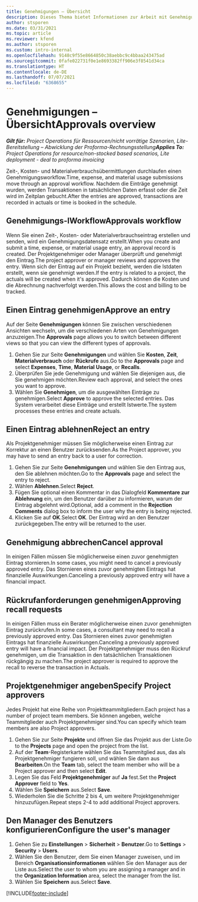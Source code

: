 ```yaml
---
title: Genehmigungen – Übersicht
description: Dieses Thema bietet Informationen zur Arbeit mit Genehmigungen in Project Operations.
author: stsporen
ms.date: 03/31/2021
ms.topic: article
ms.reviewer: kfend
ms.author: stsporen
ms.custom: intro-internal
ms.openlocfilehash: 9148c9f55e8664850c38aebbc9c4bbaa243475ad
ms.sourcegitcommit: 0fafe022731f0e1e8693382ff906e3f8541d34ca
ms.translationtype: HT
ms.contentlocale: de-DE
ms.lasthandoff: 07/07/2021
ms.locfileid: "6368655"
---
```

# <a name="approvals-overview"></a><span data-ttu-id="092bf-103">Genehmigungen – Übersicht</span><span class="sxs-lookup"><span data-stu-id="092bf-103">Approvals overview</span></span>

<span data-ttu-id="092bf-104">_**Gilt für:** Project Operations für Ressourcen/nicht vorrätige Szenarien, Lite-Bereitstellung – Abwicklung der Proforma-Rechnungsstellung_</span><span class="sxs-lookup"><span data-stu-id="092bf-104">_**Applies To:** Project Operations for resource/non-stocked based scenarios, Lite deployment - deal to proforma invoicing_</span></span>

<span data-ttu-id="092bf-105">Zeit-, Kosten- und Materialverbrauchsübermittlungen durchlaufen einen Genehmigungsworkflow.</span><span class="sxs-lookup"><span data-stu-id="092bf-105">Time, expense, and material usage submissions move through an approval workflow.</span></span> <span data-ttu-id="092bf-106">Nachdem die Einträge genehmigt wurden, werden Transaktionen in tatsächlichen Daten erfasst oder die Zeit wird im Zeitplan gebucht.</span><span class="sxs-lookup"><span data-stu-id="092bf-106">After the entries are approved, transactions are recorded in actuals or time is booked in the schedule.</span></span>

## <a name="approvals-workflow"></a><span data-ttu-id="092bf-107">Genehmigungs-lWorkflow</span><span class="sxs-lookup"><span data-stu-id="092bf-107">Approvals workflow</span></span>
<span data-ttu-id="092bf-108">Wenn Sie einen Zeit-, Kosten- oder Materialverbrauchseintrag erstellen und senden, wird ein Genehmigungsdatensatz erstellt.</span><span class="sxs-lookup"><span data-stu-id="092bf-108">When you create and submit a time, expense, or material usage entry, an approval record is created.</span></span> <span data-ttu-id="092bf-109">Der Projektgenehmiger oder Manager überprüft und genehmigt den Eintrag.</span><span class="sxs-lookup"><span data-stu-id="092bf-109">The project approver or manager reviews and approves the entry.</span></span> <span data-ttu-id="092bf-110">Wenn sich der Eintrag auf ein Projekt bezieht, werden die Istdaten erstellt, wenn sie genehmigt werden.</span><span class="sxs-lookup"><span data-stu-id="092bf-110">If the entry is related to a project, the actuals will be created when it's approved.</span></span> <span data-ttu-id="092bf-111">Dadurch können die Kosten und die Abrechnung nachverfolgt werden.</span><span class="sxs-lookup"><span data-stu-id="092bf-111">This allows the cost and billing to be tracked.</span></span>

## <a name="approve-an-entry"></a><span data-ttu-id="092bf-112">Einen Eintrag genehmigen</span><span class="sxs-lookup"><span data-stu-id="092bf-112">Approve an entry</span></span>
<span data-ttu-id="092bf-113">Auf der Seite **Genehmigungen** können Sie zwischen verschiedenen Ansichten wechseln, um die verschiedenen Arten von Genehmigungen anzuzeigen.</span><span class="sxs-lookup"><span data-stu-id="092bf-113">The **Approvals** page allows you to switch between different views so that you can view the different types of approvals.</span></span>
  
1. <span data-ttu-id="092bf-114">Gehen Sie zur Seite **Genehmigungen** und wählen Sie **Kosten**, **Zeit**, **Materialverbrauch** oder **Rückrufe** aus.</span><span class="sxs-lookup"><span data-stu-id="092bf-114">Go to the **Approvals** page and select **Expenses**, **Time**, **Material Usage**, or **Recalls**.</span></span>
2. <span data-ttu-id="092bf-115">Überprüfen Sie jede Genehmigung und wählen Sie diejenigen aus, die Sie genehmigen möchten.</span><span class="sxs-lookup"><span data-stu-id="092bf-115">Review each approval, and select the ones you want to approve.</span></span>
3. <span data-ttu-id="092bf-116">Wählen Sie **Genehmigen**, um die ausgewählten Einträge zu genehmigen.</span><span class="sxs-lookup"><span data-stu-id="092bf-116">Select **Approve** to approve the selected entries.</span></span>
<span data-ttu-id="092bf-117">Das System verarbeitet diese Einträge und erstellt Istwerte.</span><span class="sxs-lookup"><span data-stu-id="092bf-117">The system processes these entries and create actuals.</span></span>

## <a name="reject-an-entry"></a><span data-ttu-id="092bf-118">Einen Eintrag ablehnen</span><span class="sxs-lookup"><span data-stu-id="092bf-118">Reject an entry</span></span>
<span data-ttu-id="092bf-119">Als Projektgenehmiger müssen Sie möglicherweise einen Eintrag zur Korrektur an einen Benutzer zurücksenden.</span><span class="sxs-lookup"><span data-stu-id="092bf-119">As the Project approver, you may have to send an entry back to a user for correction.</span></span>
  
1. <span data-ttu-id="092bf-120">Gehen Sie zur Seite **Genehmigungen** und wählen Sie den Eintrag aus, den Sie ablehnen möchten.</span><span class="sxs-lookup"><span data-stu-id="092bf-120">Go to the **Approvals** page and select the entry to reject.</span></span> 
2. <span data-ttu-id="092bf-121">Wählen **Ablehnen**.</span><span class="sxs-lookup"><span data-stu-id="092bf-121">Select **Reject**.</span></span>
3. <span data-ttu-id="092bf-122">Fügen Sie optional einen Kommentar in das Dialogfeld **Kommentare zur Ablehnung** ein, um den Benutzer darüber zu informieren, warum der Eintrag abgelehnt wird.</span><span class="sxs-lookup"><span data-stu-id="092bf-122">Optional, add a comment in the **Rejection Comments** dialog box to inform the user why the entry is being rejected.</span></span>
4. <span data-ttu-id="092bf-123">Klicken Sie auf **OK**.</span><span class="sxs-lookup"><span data-stu-id="092bf-123">Select **OK**.</span></span> <span data-ttu-id="092bf-124">Der Eintrag wird an den Benutzer zurückgegeben.</span><span class="sxs-lookup"><span data-stu-id="092bf-124">The entry will be returned to the user.</span></span>
  
## <a name="cancel-approval"></a><span data-ttu-id="092bf-125">Genehmigung abbrechen</span><span class="sxs-lookup"><span data-stu-id="092bf-125">Cancel approval</span></span>
<span data-ttu-id="092bf-126">In einigen Fällen müssen Sie möglicherweise einen zuvor genehmigten Eintrag stornieren.</span><span class="sxs-lookup"><span data-stu-id="092bf-126">In some cases, you might need to cancel a previously approved entry.</span></span> <span data-ttu-id="092bf-127">Das Stornieren eines zuvor genehmigten Eintrags hat finanzielle Auswirkungen.</span><span class="sxs-lookup"><span data-stu-id="092bf-127">Canceling a previously approved entry will have a financial impact.</span></span> 

## <a name="approving-recall-requests"></a><span data-ttu-id="092bf-128">Rückrufanforderungen genehmigen</span><span class="sxs-lookup"><span data-stu-id="092bf-128">Approving recall requests</span></span>
<span data-ttu-id="092bf-129">In einigen Fällen muss ein Berater möglicherweise einen zuvor genehmigten Eintrag zurückrufen.</span><span class="sxs-lookup"><span data-stu-id="092bf-129">In some cases, a consultant may need to recall a previously approved entry.</span></span> <span data-ttu-id="092bf-130">Das Stornieren eines zuvor genehmigten Eintrags hat finanzielle Auswirkungen.</span><span class="sxs-lookup"><span data-stu-id="092bf-130">Canceling a previously approved entry will have a financial impact.</span></span> <span data-ttu-id="092bf-131">Der Projektgenehmiger muss den Rückruf genehmigen, um die Transaktion in den tatsächlichen Transaktionen rückgängig zu machen.</span><span class="sxs-lookup"><span data-stu-id="092bf-131">The project approver is required to approve the recall to reverse the transaction in Actuals.</span></span>

## <a name="specify-project-approvers"></a><span data-ttu-id="092bf-132">Projektgenehmiger angeben</span><span class="sxs-lookup"><span data-stu-id="092bf-132">Specify Project approvers</span></span>
<span data-ttu-id="092bf-133">Jedes Projekt hat eine Reihe von Projektteammitgliedern.</span><span class="sxs-lookup"><span data-stu-id="092bf-133">Each project has a number of project team members.</span></span> <span data-ttu-id="092bf-134">Sie können angeben, welche Teammitglieder auch Projektgenehmiger sind.</span><span class="sxs-lookup"><span data-stu-id="092bf-134">You can specify which team members are also Project approvers.</span></span>

1. <span data-ttu-id="092bf-135">Gehen Sie zur Seite **Projekte** und öffnen Sie das Projekt aus der Liste.</span><span class="sxs-lookup"><span data-stu-id="092bf-135">Go to the **Projects** page and open the project from the list.</span></span>
2. <span data-ttu-id="092bf-136">Auf der **Team**-Registerkarte wählen Sie das Teammitglied aus, das als Projektgenehmiger fungieren soll, und wählen Sie dann aus **Bearbeiten**.</span><span class="sxs-lookup"><span data-stu-id="092bf-136">On the **Team** tab, select the team member who will be a Project approver and then select **Edit**.</span></span>
3. <span data-ttu-id="092bf-137">Legen Sie das Feld **Projektgenehmiger** auf **Ja** fest.</span><span class="sxs-lookup"><span data-stu-id="092bf-137">Set the **Project Approver** field to **Yes**.</span></span>
4. <span data-ttu-id="092bf-138">Wählen Sie **Speichern** aus.</span><span class="sxs-lookup"><span data-stu-id="092bf-138">Select **Save**.</span></span>
5. <span data-ttu-id="092bf-139">Wiederholen Sie die Schritte 2 bis 4, um weitere Projektgenehmiger hinzuzufügen.</span><span class="sxs-lookup"><span data-stu-id="092bf-139">Repeat steps 2-4 to add additional Project approvers.</span></span>

## <a name="configure-the-users-manager"></a><span data-ttu-id="092bf-140">Den Manager des Benutzers konfigurieren</span><span class="sxs-lookup"><span data-stu-id="092bf-140">Configure the user's manager</span></span>

1. <span data-ttu-id="092bf-141">Gehen Sie zu **Einstellungen** > **Sicherheit** > **Benutzer**.</span><span class="sxs-lookup"><span data-stu-id="092bf-141">Go to **Settings** > **Security** > **Users**.</span></span>
2. <span data-ttu-id="092bf-142">Wählen Sie den Benutzer, dem Sie einen Manager zuweisen, und im Bereich **Organisationsinformationen** wählen Sie den Manager aus der Liste aus.</span><span class="sxs-lookup"><span data-stu-id="092bf-142">Select the user to whom you are assigning a manager and in the **Organization Information** area, select the manager from the list.</span></span> 
3. <span data-ttu-id="092bf-143">Wählen Sie **Speichern** aus.</span><span class="sxs-lookup"><span data-stu-id="092bf-143">Select **Save**.</span></span>




[!INCLUDE[footer-include](../includes/footer-banner.md)]
